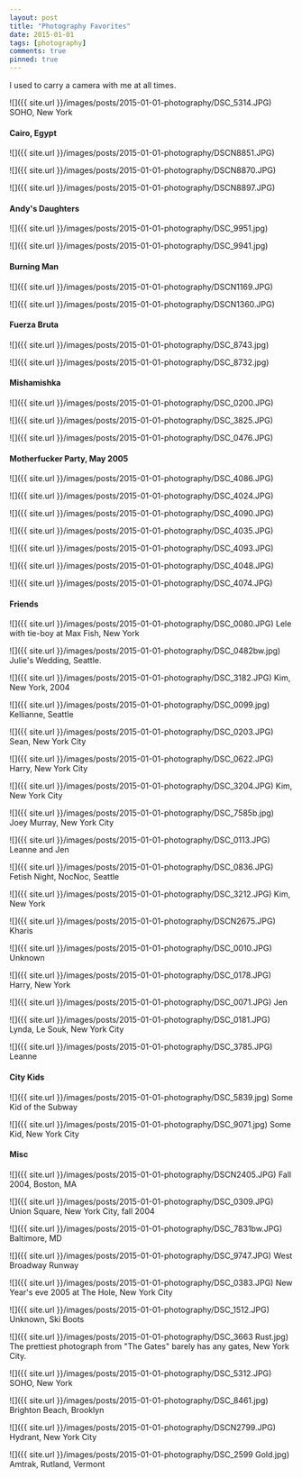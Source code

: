 ```yaml
---
layout: post
title: "Photography Favorites"
date: 2015-01-01
tags: [photography]
comments: true
pinned: true
---
```

I used to carry a camera with me at all times.

![]({{ site.url }}/images/posts/2015-01-01-photography/DSC_5314.JPG)
SOHO, New York

#### Cairo, Egypt

![]({{ site.url }}/images/posts/2015-01-01-photography/DSCN8851.JPG)

![]({{ site.url }}/images/posts/2015-01-01-photography/DSCN8870.JPG)

![]({{ site.url }}/images/posts/2015-01-01-photography/DSCN8897.JPG)

#### Andy's Daughters

![]({{ site.url }}/images/posts/2015-01-01-photography/DSC_9951.jpg)

![]({{ site.url }}/images/posts/2015-01-01-photography/DSC_9941.jpg)

#### Burning Man

![]({{ site.url }}/images/posts/2015-01-01-photography/DSCN1169.JPG)

![]({{ site.url }}/images/posts/2015-01-01-photography/DSCN1360.JPG)

#### Fuerza Bruta

![]({{ site.url }}/images/posts/2015-01-01-photography/DSC_8743.jpg)

![]({{ site.url }}/images/posts/2015-01-01-photography/DSC_8732.jpg)

#### Mishamishka

![]({{ site.url }}/images/posts/2015-01-01-photography/DSC_0200.JPG)

![]({{ site.url }}/images/posts/2015-01-01-photography/DSC_3825.JPG)

![]({{ site.url }}/images/posts/2015-01-01-photography/DSC_0476.JPG)

#### Motherfucker Party, May 2005

![]({{ site.url }}/images/posts/2015-01-01-photography/DSC_4086.JPG)

![]({{ site.url }}/images/posts/2015-01-01-photography/DSC_4024.JPG)

![]({{ site.url }}/images/posts/2015-01-01-photography/DSC_4090.JPG)

![]({{ site.url }}/images/posts/2015-01-01-photography/DSC_4035.JPG)

![]({{ site.url }}/images/posts/2015-01-01-photography/DSC_4093.JPG)

![]({{ site.url }}/images/posts/2015-01-01-photography/DSC_4048.JPG)

![]({{ site.url }}/images/posts/2015-01-01-photography/DSC_4074.JPG)

#### Friends

![]({{ site.url }}/images/posts/2015-01-01-photography/DSC_0080.JPG)
Lele with tie-boy at Max Fish, New York

![]({{ site.url }}/images/posts/2015-01-01-photography/DSC_0482bw.jpg)
Julie's Wedding, Seattle.

![]({{ site.url }}/images/posts/2015-01-01-photography/DSC_3182.JPG)
Kim, New York, 2004

![]({{ site.url }}/images/posts/2015-01-01-photography/DSC_0099.jpg)
Kellianne, Seattle

![]({{ site.url }}/images/posts/2015-01-01-photography/DSC_0203.JPG)
Sean, New York City

![]({{ site.url }}/images/posts/2015-01-01-photography/DSC_0622.JPG)
Harry, New York City

![]({{ site.url }}/images/posts/2015-01-01-photography/DSC_3204.JPG)
Kim, New York City

![]({{ site.url }}/images/posts/2015-01-01-photography/DSC_7585b.jpg)
Joey Murray, New York City

![]({{ site.url }}/images/posts/2015-01-01-photography/DSC_0113.JPG)
Leanne and Jen

![]({{ site.url }}/images/posts/2015-01-01-photography/DSC_0836.JPG)
Fetish Night, NocNoc, Seattle

![]({{ site.url }}/images/posts/2015-01-01-photography/DSC_3212.JPG)
Kim, New York

![]({{ site.url }}/images/posts/2015-01-01-photography/DSCN2675.JPG)
Kharis

![]({{ site.url }}/images/posts/2015-01-01-photography/DSC_0010.JPG)
Unknown

![]({{ site.url }}/images/posts/2015-01-01-photography/DSC_0178.JPG)
Harry, New York

![]({{ site.url }}/images/posts/2015-01-01-photography/DSC_0071.JPG)
Jen

![]({{ site.url }}/images/posts/2015-01-01-photography/DSC_0181.JPG)
Lynda, Le Souk, New York City

![]({{ site.url }}/images/posts/2015-01-01-photography/DSC_3785.JPG)
Leanne

#### City Kids

![]({{ site.url }}/images/posts/2015-01-01-photography/DSC_5839.jpg)
Some Kid of the Subway

![]({{ site.url }}/images/posts/2015-01-01-photography/DSC_9071.jpg)
Some Kid, New York City

#### Misc

![]({{ site.url }}/images/posts/2015-01-01-photography/DSCN2405.JPG)
Fall 2004, Boston, MA

![]({{ site.url }}/images/posts/2015-01-01-photography/DSC_0309.JPG)
Union Square, New York City, fall 2004

![]({{ site.url }}/images/posts/2015-01-01-photography/DSC_7831bw.JPG)
Baltimore, MD

![]({{ site.url }}/images/posts/2015-01-01-photography/DSC_9747.JPG)
West Broadway Runway

![]({{ site.url }}/images/posts/2015-01-01-photography/DSC_0383.JPG)
New Year's eve 2005 at The Hole, New York City

![]({{ site.url }}/images/posts/2015-01-01-photography/DSC_1512.JPG)
Unknown, Ski Boots

![]({{ site.url }}/images/posts/2015-01-01-photography/DSC_3663 Rust.jpg)
The prettiest photograph from "The Gates" barely has any gates, New York City.

![]({{ site.url }}/images/posts/2015-01-01-photography/DSC_5312.JPG)
SOHO, New York

![]({{ site.url }}/images/posts/2015-01-01-photography/DSC_8461.jpg)
Brighton Beach, Brooklyn

![]({{ site.url }}/images/posts/2015-01-01-photography/DSCN2799.JPG)
Hydrant, New York City

![]({{ site.url }}/images/posts/2015-01-01-photography/DSC_2599 Gold.jpg)
Amtrak, Rutland, Vermont
